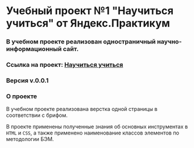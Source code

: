 # **Учебный проект №1 "Научиться учиться" от Яндекс.Практикум**
### В учебном проекте реализован одностраничный научно-информационный сайт.
### Ссылка на проект: [Научиться учиться](https://rd1878.github.io/praktikum_project_1/)
### Версия v.0.0.1

### О проекте

В учебном проекте реализована верстка одной страницы в соответствии с брифом.

В проекте применены полученные знания об основных инструментах в `HTML` и `CSS`, а также применено наименование классов элементов по методологии БЭМ.

